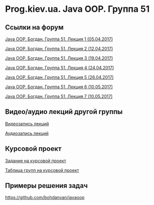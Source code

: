 Prog.kiev.ua. Java OOP. Группа 51
===

## Cсылки на форум

[Java OOP. Богдан. Группа 51. Лекция 1 (05.04.2017)](https://prog.kiev.ua/forum/index.php/topic,2868.0.html)

[Java OOP. Богдан. Группа 51. Лекция 2 (12.04.2017)](https://prog.kiev.ua/forum/index.php/topic,2874.0.html)

[Java OOP. Богдан. Группа 51. Лекция 3 (19.04.2017)](https://prog.kiev.ua/forum/index.php/topic,2881.0.html)

[Java OOP. Богдан. Группа 51. Лекция 4 (24.04.2017)](https://prog.kiev.ua/forum/index.php/topic,2891.0.html)

[Java OOP. Богдан. Группа 51. Лекция 5 (26.04.2017)](https://prog.kiev.ua/forum/index.php/topic,2894.0.html)

[Java OOP. Богдан. Группа 51. Лекция 6 (10.05.2017)](https://prog.kiev.ua/forum/index.php/topic,2906.0.html)

[Java OOP. Богдан. Группа 51. Лекция 7 (10.05.2017)](https://prog.kiev.ua/forum/index.php/topic,2916.0.html)

## Видео/аудио лекций другой группы

[Видеозапись лекций](https://mega.nz/#F!fI9ACBqB)

[Аудиозапись лекций](https://mega.nz/#F!iIUhgL5T)

## Курсовой проект

[Задание на курсовой проект](https://docs.google.com/document/d/1BD_RtdtKI4MZylI_UGOGdE8_d2CZTZnfVCWwirvSVbU/edit)

[Таблица групп на курсовой проект](https://docs.google.com/spreadsheets/d/1LCZhfHJWhvkexANX-eBt5XD4UkeVV76puk6KrjnL43E/edit)

## Примеры решения задач

https://github.com/bohdanvan/javaoop
